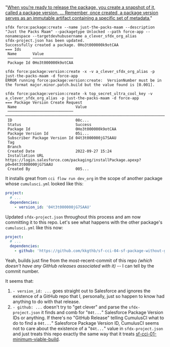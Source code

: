"[When you’re ready to release the package, you create a snapshot of it, called a package version.  ...  Remember, once created, a package version serves as an immutable artifact containing a specific set of metadata.](https://trailhead.salesforce.com/content/learn/modules/unlocked-packages-for-customers/build-your-first-unlocked-package)"

```
sfdx force:package:create --name just-the-packs-maam --description "Just the Packs Maam" --packagetype Unlocked --path force-app --nonamespace --targetdevhubusername a_clever_sfdx_org_alias
sfdx-project.json has been updated.
Successfully created a package. 0Ho3t000000k9otCAA
=== Ids
 Name       Value
 ────────── ────────────────── 
 Package Id 0Ho3t000000k9otCAA
```

```
sfdx force:package:version:create -x -v a_clever_sfdx_org_alias -p just-the-packs-maam -d force-app
ERROR running force:package:version:create:  VersionNumber must be in the format major.minor.patch.build but the value found is [0.001].
```

```
sfdx force:package:version:create -k top_secret_ultra_cool_key -v a_clever_sfdx_org_alias -p just-the-packs-maam -d force-app
=== Package Version Create Request
 Name                          Value
 ───────────────────────────── ───────────────────────────────────────────────────────────────────────────────── 
 ID                            08c...
 Status                        Success
 Package Id                    0Ho3t000000k9otCAA
 Package Version Id            05i...
 Subscriber Package Version Id 04t3t000000jG7SAAU
 Tag
 Branch
 Created Date                  2022-09-27 15:24
 Installation URL              https://login.salesforce.com/packaging/installPackage.apexp?p0=04t3t000000jG7SAAU
 Created By                    005...
```

It installs great from `cci flow run dev_org` in the scope of another package whose `cumulusci.yml` looked like this:

```yaml
project:
  # ...
  dependencies:
    - version_id: '04t3t000000jG7SAAU'
```

Updated `sfdx-project.json` throughout this process and am now committing it to this repo.  Let's see what happens with the other package's `cumulusci.yml` like this now:

```yaml
project:
  # ...
  dependencies:
    - github: 'https://github.com/kkgthb/sf-cci-04-sf-package-without-gh-release'
```

Yeah, builds just fine from the most-recent-commit of this repo _(which doesn't have any GitHub releases associated with it)_ -- I can tell by the commit number.

It seems that:

1. `- version_id: ...` goes straight out to Salesforce and ignores the existence of a GitHub repo that I, personally, just so happen to know had anything to do with that release.
2. `- github: ...` doesn't try to "get clever" and parse the `sfdx-project.json` it finds and comb for "`04t...`" Salesforce Package Version IDs or anything.  If there's no "GitHub Release" telling CumulusCI what to do to find a `04t...`" Salesforce Package Version ID, CumulusCI seems not to care about the existence of a "`04t...`" value in `sfdx-project.json` and just treats this repo exactly the same way that it treats [sf-cci-01-minimum-viable-build](https://github.com/kkgthb/sf-cci-01-minimum-viable-build).